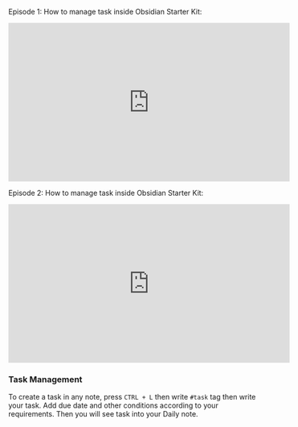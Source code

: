 

Episode 1: How to manage task inside Obsidian Starter Kit:
<iframe width="560" height="315" src="https://www.youtube.com/embed/jKDnXnuC-8Y?si=MMEc4UK0N-GmSE3y" title="YouTube video player" frameborder="0" allow="accelerometer; autoplay; clipboard-write; encrypted-media; gyroscope; picture-in-picture; web-share" referrerpolicy="strict-origin-when-cross-origin" allowfullscreen></iframe>

Episode 2: How to manage task inside Obsidian Starter Kit:

<iframe width="560" height="315" src="https://www.youtube.com/embed/8nXlATtXCfc?si=jh4E5tKvkghyZLAt" title="YouTube video player" frameborder="0" allow="accelerometer; autoplay; clipboard-write; encrypted-media; gyroscope; picture-in-picture; web-share" referrerpolicy="strict-origin-when-cross-origin" allowfullscreen></iframe>

### Task Management 
To create a task in any note, press `CTRL + L` then write `#task` tag then write your task. Add due date and other conditions according to your requirements. 
Then you will see task into your Daily note. 